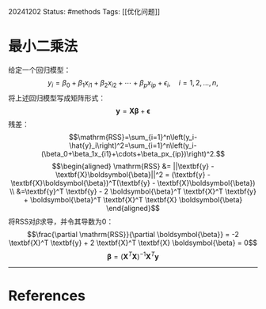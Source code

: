 20241202
Status: #methods
Tags: [[优化问题]]
# 最小二乘法
给定一个回归模型：
$$y_i=\beta_0+\beta_1x_{i1}+\beta_2x_{i2}+\cdots+\beta_px_{ip}+\epsilon_i,\quad i=1,2,\ldots,n,$$
将上述回归模型写成矩阵形式：
$$\textbf{y} = \textbf{X}\boldsymbol{\beta} + \boldsymbol{\epsilon}$$
残差：$$\mathrm{RSS}=\sum_{i=1}^n\left(y_i-\hat{y}_i\right)^2=\sum_{i=1}^n\left(y_i-(\beta_0+\beta_1x_{i1}+\cdots+\beta_px_{ip})\right)^2.$$
$$\begin{aligned}
	\mathrm{RSS} &= ||\textbf{y} - \textbf{X}\boldsymbol{\beta}||^2 = (\textbf{y} - \textbf{X}\boldsymbol{\beta})^T(\textbf{y} - \textbf{X}\boldsymbol{\beta}) \\
	 &=\textbf{y}^T \textbf{y} - 2 \boldsymbol{\beta}^T \textbf{X}^T \textbf{y} + \boldsymbol{\beta}^T \textbf{X}^T \textbf{X} \boldsymbol{\beta}
\end{aligned}$$
将RSS对$\beta$求导，并令其导数为0：
$$\frac{\partial \mathrm{RSS}}{\partial \boldsymbol{\beta}} = -2 \textbf{X}^T \textbf{y} + 2 \textbf{X}^T \textbf{X} \boldsymbol{\beta} = 0$$
$$\boldsymbol{\beta} = (\textbf{X}^T \textbf{X})^{-1}\textbf{X}^T \textbf{y}$$

---
# References
